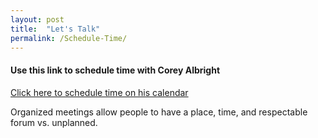 ```yaml
---
layout: post
title:  "Let's Talk"
permalink: /Schedule-Time/
---
```



#### Use this link to schedule time with Corey Albright


[Click here to schedule time on his calendar](https://calendly.com/coreymalbright)

Organized meetings allow people to have a place, time, and respectable forum vs. unplanned.
